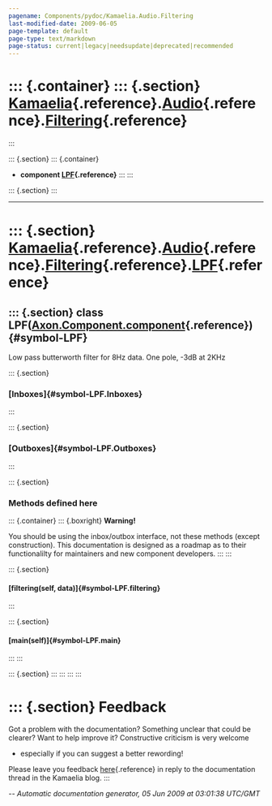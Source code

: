 ```yaml
---
pagename: Components/pydoc/Kamaelia.Audio.Filtering
last-modified-date: 2009-06-05
page-template: default
page-type: text/markdown
page-status: current|legacy|needsupdate|deprecated|recommended
---
```

::: {.container}
::: {.section}
[Kamaelia](/Components/pydoc/Kamaelia.html){.reference}.[Audio](/Components/pydoc/Kamaelia.Audio.html){.reference}.[Filtering](/Components/pydoc/Kamaelia.Audio.Filtering.html){.reference}
===========================================================================================================================================================================================
:::

::: {.section}
::: {.container}
-   **component
    [LPF](/Components/pydoc/Kamaelia.Audio.Filtering.LPF.html){.reference}**
:::
:::

::: {.section}
:::

------------------------------------------------------------------------

::: {.section}
[Kamaelia](/Components/pydoc/Kamaelia.html){.reference}.[Audio](/Components/pydoc/Kamaelia.Audio.html){.reference}.[Filtering](/Components/pydoc/Kamaelia.Audio.Filtering.html){.reference}.[LPF](/Components/pydoc/Kamaelia.Audio.Filtering.LPF.html){.reference}
==================================================================================================================================================================================================================================================================

::: {.section}
class LPF([Axon.Component.component](/Docs/Axon/Axon.Component.component.html){.reference}) {#symbol-LPF}
-------------------------------------------------------------------------------------------

Low pass butterworth filter for 8Hz data. One pole, -3dB at 2KHz

::: {.section}
### [Inboxes]{#symbol-LPF.Inboxes}
:::

::: {.section}
### [Outboxes]{#symbol-LPF.Outboxes}
:::

::: {.section}
### Methods defined here

::: {.container}
::: {.boxright}
**Warning!**

You should be using the inbox/outbox interface, not these methods
(except construction). This documentation is designed as a roadmap as to
their functionalilty for maintainers and new component developers.
:::
:::

::: {.section}
#### [filtering(self, data)]{#symbol-LPF.filtering}
:::

::: {.section}
#### [main(self)]{#symbol-LPF.main}
:::
:::

::: {.section}
:::
:::
:::
:::

::: {.section}
Feedback
========

Got a problem with the documentation? Something unclear that could be
clearer? Want to help improve it? Constructive criticism is very welcome
- especially if you can suggest a better rewording!

Please leave you feedback
[here](../../../cgi-bin/blog/blog.cgi?rm=viewpost&nodeid=1142023701){.reference}
in reply to the documentation thread in the Kamaelia blog.
:::

*\-- Automatic documentation generator, 05 Jun 2009 at 03:01:38 UTC/GMT*

